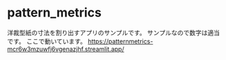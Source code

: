 # pattern_metrics
洋裁型紙の寸法を割り出すアプリのサンプルです。
サンプルなので数字は適当です。
ここで動いています。
https://patternmetrics-mcr6w3mzuwfj6vgenazjhf.streamlit.app/
